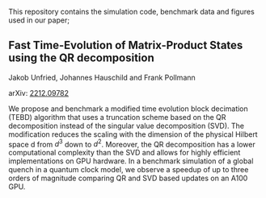This repository contains the simulation code, benchmark data and figures used in our paper;

## Fast Time-Evolution of Matrix-Product States using the QR decomposition
Jakob Unfried, Johannes Hauschild and Frank Pollmann

arXiv: [2212.09782](https://arxiv.org/abs/2212.09782)

We propose and benchmark a modified time evolution block decimation (TEBD) algorithm that uses a 
truncation scheme based on the QR decomposition instead of the singular value decomposition (SVD).
The modification reduces the scaling with the dimension of the physical Hilbert space d from $d^3$ 
down to $d^2$. Moreover, the QR decomposition has a lower computational complexity than the SVD and 
allows for highly efficient implementations on GPU hardware. In a benchmark simulation of a global
quench in a quantum clock model, we observe a speedup of up to three orders of magnitude comparing
QR and SVD based updates on an A100 GPU.

